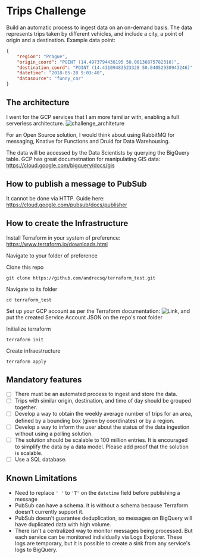 # Trips Challenge

Build an automatic process to ingest data on an on-demand basis. The data represents trips taken by different vehicles, and include a city, a point of origin and a destination.
Example data point:
```json
{
	"region": "Prague",
	"origin_coord": "POINT (14.4973794438195 50.00136875782316)",
	"destination_coord": "POINT (14.43109483523328 50.04052930943246)",
	"datetime": "2018-05-28 9:03:40",
	"datasource": "funny_car"
}
```

## The architecture

I went for the GCP services that I am more familiar with, enabling a full serverless architecture. 
![challenge_architeture](https://user-images.githubusercontent.com/5351051/117597604-4df47880-b11c-11eb-95a5-d6ddc3d01c9a.png)

For an Open Source solution, I would think about using RabbitMQ for messaging, Knative for Functions and Druid for Data Warehousing. 

The data will be accessed by the Data Scientists by querying the BigQuery table. GCP has great documetnation for manipulating GIS data: https://cloud.google.com/bigquery/docs/gis

## How to publish a message to PubSub
It cannot be done via HTTP. Guide here: https://cloud.google.com/pubsub/docs/publisher

## How to create the Infrastructure

Install Terraform in your system of preference: https://www.terraform.io/downloads.html

Navigate to your folder of preference

Clone this repo 
```
git clone https://github.com/andrecsq/terraform_test.git
```

Navigate to its folder
```
cd terraform_test
```

Set up your GCP account as per the Terraform documentation: ![Link](https://learn.hashicorp.com/tutorials/terraform/google-cloud-platform-build?in=terraform/gcp-get-started), and put the created Service Account JSON on the repo's root folder

Initialize terraform
```
terraform init
```

Create infraestructure
```
terraform apply
```


## Mandatory features

- [ ] There must be an automated process to ingest and store the data.
- [ ] Trips with similar origin, destination, and time of day should be grouped together.
- [ ] Develop a way to obtain the weekly average number of trips for an area, defined by a bounding box (given by coordinates) or by a region.
- [ ] Develop a way to inform the user about the status of the data ingestion without using a polling solution.
- [ ] The solution should be scalable to 100 million entries. It is encouraged to simplify the data by a data model. Please add proof that the solution is scalable.
- [ ] Use a SQL database.

## Known Limitations

- Need to replace `' '` to `'T'` on the `datetime` field before publishing a message
- PubSub can have a schema. It is without a schema because Terraform doesn't currently support it.
- PubSub doesn't guarantee deduplication, so messages on BigQuery will have duplicated data with high volume. 
- There isn't a centralized way to monitor messages being processed. But each service can be monitored individually via Logs Explorer. These logs are temporary, but it is possible to create a sink from any service's logs to BigQuery.


